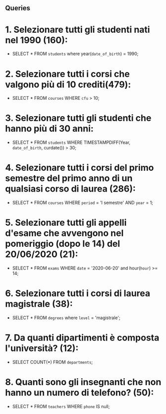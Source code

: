 ## Queries

# 1. Selezionare tutti gli studenti nati nel 1990 (160):
 - SELECT * FROM `students` where year(`date_of_birth`) = 1990;
# 2. Selezionare tutti i corsi che valgono più di 10 crediti(479):
 - SELECT * FROM `courses` WHERE `cfu` > 10;
# 3. Selezionare tutti gli studenti che hanno più di 30 anni:
 - SELECT * FROM `students` WHERE TIMESTAMPDIFF(Year, `date_of_birth`, curdate()) > 30;
# 4. Selezionare tutti i corsi del primo semestre del primo anno di un qualsiasi corso di laurea (286):
 - SELECT * FROM `courses` WHERE `period` = 'I semestre' AND `year` = 1;
# 5. Selezionare tutti gli appelli d'esame che avvengono nel pomeriggio (dopo le 14) del 20/06/2020 (21): 
 - SELECT * FROM `exams` WHERE `date` = '2020-06-20' and hour(`hour`) >= 14; 
# 6. Selezionare tutti i corsi di laurea magistrale (38):
 - SELECT * FROM `degrees` where `level` = 'magistrale';
# 7. Da quanti dipartimenti è composta l'università? (12):
 - SELECT COUNT(*) FROM `departments`;
# 8. Quanti sono gli insegnanti che non hanno un numero di telefono? (50):
 - SELECT * FROM `teachers` WHERE `phone` IS null;